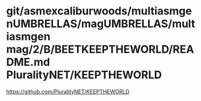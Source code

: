 # git/asmexcaliburwoods/multiasmgenUMBRELLAS/magUMBRELLAS/multiasmgen mag/2/B/BEETKEEPTHEWORLD/README.md PluralityNET/KEEPTHEWORLD
https://github.com/PluralityNET/KEEPTHEWORLD
